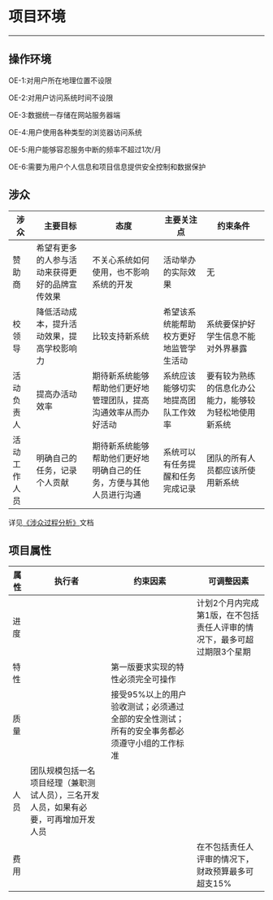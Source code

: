 # 项目环境

---

## 操作环境

OE-1:对用户所在地理位置不设限

OE-2:对用户访问系统时间不设限

OE-3:数据统一存储在网站服务器端

OE-4:用户使用各种类型的浏览器访问系统

OE-5:用户能够容忍服务中断的频率不超过1次\/月

OE-6:需要为用户个人信息和项目信息提供安全控制和数据保护

## 涉众

| 涉众 | 主要目标 | 态度 | 主要关注点 | 约束条件 |
| --- | --- | --- | --- | --- |
| 赞助商 | 希望有更多的人参与活动来获得更好的品牌宣传效果 | 不关心系统如何使用，也不影响系统的开发 | 活动举办的实际效果 | 无 |
| 校领导 | 降低活动成本，提升活动效果，提高学校影响力 | 比较支持新系统 | 希望该系统能帮助校方更好地监管学生活动 | 系统要保护好学生信息不能对外界暴露 |
| 活动负责人 | 提高办活动效率 | 期待新系统能够帮助他们更好地管理团队，提高沟通效率从而办好活动 | 系统应该能够切实地提高团队工作效率 | 要有较为熟练的信息化办公能力，能够较为轻松地使用新系统 |
| 活动工作人员 | 明确自己的任务，记录个人贡献 | 期待新系统能够帮助他们更好地明确自己的任务，方便与其他人员进行沟通 | 系统可以有任务提醒和任务完成记录 | 团队的所有人员都应该所使用新系统 |

详见[《涉众过程分析》](http://120.27.117.222/stakeholderAnalysis/)文档

## 项目属性

|属性|执行者|约束因素|可调整因素|
| --- |---|---|---|
|进度|||计划2个月内完成第1版，在不包括责任人评审的情况下，最多可超过期限3个星期|
|特性||第一版要求实现的特性必须完全可操作||
|质量||接受95%以上的用户验收测试；必须通过全部的安全性测试；所有的安全事务都必须遵守小组的工作标准||
|人员|团队规模包括一名项目经理（兼职测试人员），三名开发人员，如果有必要，可再增加开发人员|||
|费用|||在不包括责任人评审的情况下，财政预算最多可超支15%|
